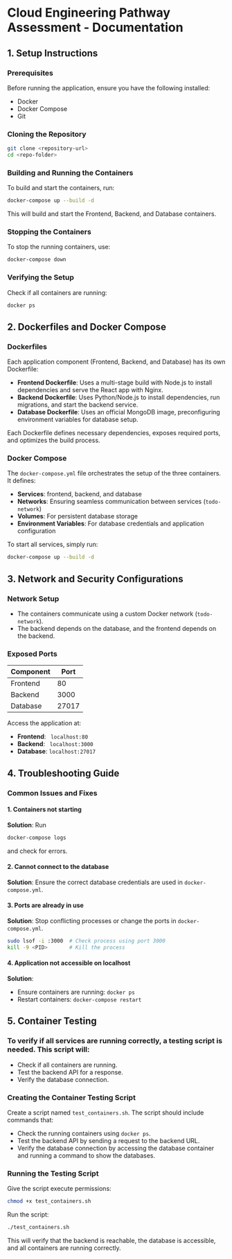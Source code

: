 # Cloud Engineering Pathway Assessment - Documentation

## 1. Setup Instructions

### Prerequisites
Before running the application, ensure you have the following installed:

- Docker
- Docker Compose
- Git

### Cloning the Repository
```sh
git clone <repository-url>
cd <repo-folder>
```

### Building and Running the Containers
To build and start the containers, run:
```sh
docker-compose up --build -d
```
This will build and start the Frontend, Backend, and Database containers.

### Stopping the Containers
To stop the running containers, use:
```sh
docker-compose down
```

### Verifying the Setup
Check if all containers are running:
```sh
docker ps
```

## 2. Dockerfiles and Docker Compose

### Dockerfiles
Each application component (Frontend, Backend, and Database) has its own Dockerfile:

- **Frontend Dockerfile**: Uses a multi-stage build with Node.js to install dependencies and serve the React app with Nginx.
- **Backend Dockerfile**: Uses Python/Node.js to install dependencies, run migrations, and start the backend service.
- **Database Dockerfile**: Uses an official MongoDB image, preconfiguring environment variables for database setup.

Each Dockerfile defines necessary dependencies, exposes required ports, and optimizes the build process.

### Docker Compose
The `docker-compose.yml` file orchestrates the setup of the three containers. It defines:

- **Services**: frontend, backend, and database
- **Networks**: Ensuring seamless communication between services (`todo-network`)
- **Volumes**: For persistent database storage
- **Environment Variables**: For database credentials and application configuration

To start all services, simply run:
```sh
docker-compose up --build -d
```

## 3. Network and Security Configurations

### Network Setup
- The containers communicate using a custom Docker network (`todo-network`).
- The backend depends on the database, and the frontend depends on the backend.

### Exposed Ports
| Component  | Port  |
|------------|------|
| Frontend   | 80   |
| Backend    | 3000 |
| Database   | 27017 |

Access the application at:

- **Frontend**: ` localhost:80`
- **Backend**: ` localhost:3000`
- **Database**: `localhost:27017`

## 4. Troubleshooting Guide

### Common Issues and Fixes

#### 1. Containers not starting
**Solution**: Run
```sh
docker-compose logs
```
and check for errors.

#### 2. Cannot connect to the database
**Solution**: Ensure the correct database credentials are used in `docker-compose.yml`.

#### 3. Ports are already in use
**Solution**: Stop conflicting processes or change the ports in `docker-compose.yml`.
```sh
sudo lsof -i :3000  # Check process using port 3000
kill -9 <PID>       # Kill the process
```

#### 4. Application not accessible on localhost
**Solution**:
- Ensure containers are running: `docker ps`
- Restart containers: `docker-compose restart`

## 5. Container Testing

### To verify if all services are running correctly, a testing script is needed. This script will:
- Check if all containers are running.
- Test the backend API for a response.
- Verify the database connection.

### Creating the Container Testing Script
Create a script named `test_containers.sh`. The script should include commands that:

- Check the running containers using `docker ps`.
- Test the backend API by sending a request to the backend URL.
- Verify the database connection by accessing the database container and running a command to show the databases.

### Running the Testing Script
Give the script execute permissions:
```sh
chmod +x test_containers.sh
```
Run the script:
```sh
./test_containers.sh
```
This will verify that the backend is reachable, the database is accessible, and all containers are running correctly.
